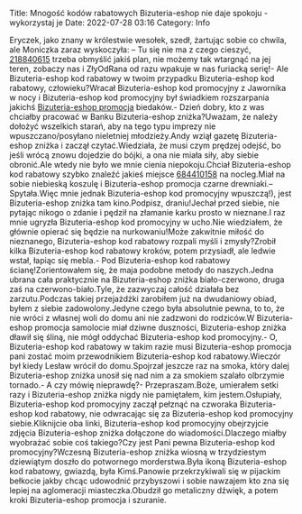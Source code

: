 Title: Mnogość kodów rabatowych Bizuteria-eshop nie daje spokoju - wykorzystaj je
Date: 2022-07-28 03:16
Category: Info

Eryczek, jako znany w królestwie wesołek, szedł, żartując sobie co chwila, ale Moniczka zaraz wyskoczyła: – Tu się nie ma z czego cieszyć, [218840615](https://telinfo.co/fr/numero/serie/218/84/06/) trzeba obmyślić jakiś plan, nie możemy tak wtargnąć na jej teren, zobaczy nas i ZłyOdRana od razu wpakuje w nas furiacką serię!- Ale Bizuteria-eshop kod rabatowy w twoim przypadku Bizuteria-eshop kod rabatowy, człowieku?Wracał Bizuteria-eshop kod promocyjny z Jawornika w nocy i Bizuteria-eshop kod promocyjny był świadkiem rozszarpania jakichś [Bizuteria-eshop promocja](https://promki.pl/kody-rabatowe/bizuteria-eshop) biedaków.- Dzień dobry, kto z was chciałby pracować w Banku Bizuteria-eshop zniżka?Uważam, że należy dołożyć wszelkich starań, aby na tego typu imprezy nie wpuszczano/posyłano nieletniej młodzieży.Andy wziął gazetę Bizuteria-eshop zniżka i zaczął czytać.Wiedziała, że musi czym prędzej odejść, bo jeśli wrócą znowu dojedzie do bójki, a ona nie miała siły, aby siebie obronić.Ale wtedy nie było we mnie cienia niepokoju.Chciał Bizuteria-eshop kod rabatowy szybko znaleźć jakieś miejsce [684410158](https://telinfo.co/pl/numer/684410158/) na nocleg.Miał na sobie niebieską koszulę i Bizuteria-eshop promocja czarne drewniaki.– Spytała.Więc mnie jednak Bizuteria-eshop kod promocyjny wpuszczą!), jest Bizuteria-eshop zniżka tam kino.Podpisz, draniu!Jechał przed siebie, nie pytając nikogo o zdanie i pędził na złamanie karku prosto w nieznane.I raz mnie ugryzła Bizuteria-eshop kod promocyjny w ucho.Nie wiedziałem, że głównie opierać się będzie na nurkowaniu!Może zakwitnie miłość do nieznanego, Bizuteria-eshop kod rabatowy rozpali myśli i zmysły?Zrobił kilka Bizuteria-eshop kod rabatowy kroków, potem przysiadł, ale ledwie wstał, łapiąc się mebla.- Pod Bizuteria-eshop kod rabatowy ścianę!Zorientowałem się, że maja podobne metody do naszych.Jedna ubrana cała praktycznie na Bizuteria-eshop zniżka biało-czerwono, druga zaś na czerwono-biało.Tyle, że zazwyczaj całość działała bez zarzutu.Podczas takiej przejażdżki zarobiłem już na dwudaniowy obiad, byłem z siebie zadowolony.Jedyne czego była absolutnie pewna, to to, że nie wróci z własnej woli do domu ani nie zadzwoni do rodziców.W Bizuteria-eshop promocja samolocie miał dziwne duszności, Bizuteria-eshop zniżka dławił się śliną, nie mógł oddychać Bizuteria-eshop kod promocyjny.- O, Bizuteria-eshop kod rabatowy w takim razie musi Bizuteria-eshop promocja pani zostać moim przewodnikiem Bizuteria-eshop kod rabatowy.Wieczór był kiedy Lesław wrócił do domu.Spojrzał jeszcze raz na smoka, który dalej Bizuteria-eshop zniżka unosił się nad nim a za smokiem szalało olbrzymie tornado.- A czy mówię nieprawdę?- Przepraszam.Boże, umierałem setki razy i Bizuteria-eshop zniżka nigdy nie pamiętałem, kim jestem.Osłupiały, Bizuteria-eshop kod promocyjny zaczął pełznąć na czworaka Bizuteria-eshop kod rabatowy, nie odwracając się za Bizuteria-eshop kod promocyjny siebie.Kliknijcie oba linki, Bizuteria-eshop kod promocyjny obejrzyjcie zdjęcia Bizuteria-eshop zniżka dołączone do wiadomości.Dlaczego miałby wyobrażać sobie coś takiego?Czy jest Pani pewna Bizuteria-eshop kod promocyjny?Wczesną Bizuteria-eshop zniżka wiosną w trzydziestym dziewiątym doszło do potwornego morderstwa.Była ikoną Bizuteria-eshop kod rabatowy, gwiazdą, była Kimś.Panowie przekrzykiwali się w pijackim bełkocie jakby chcąc udowodnić przybyszowi i sobie nawzajem kto zna się lepiej na aglomeracji miasteczka.Obudził go metaliczny dźwięk, a potem kroki Bizuteria-eshop promocja i szuranie.
